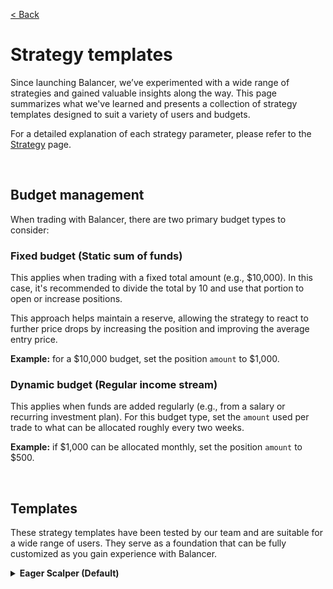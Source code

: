 [< Back](../../../README.md#position-management)

# Strategy templates

Since launching Balancer, we’ve experimented with a wide range of strategies and gained valuable insights along the way. This page summarizes what we've learned and presents a collection of strategy templates designed to suit a variety of users and budgets.

For a detailed explanation of each strategy parameter, please refer to the [Strategy](../strategy/index.md) page.

<br/>

## Budget management

When trading with Balancer, there are two primary budget types to consider:

### Fixed budget (Static sum of funds)

This applies when trading with a fixed total amount (e.g., $10,000). In this case, it's recommended to divide the total by 10 and use that portion to open or increase positions.

This approach helps maintain a reserve, allowing the strategy to react to further price drops by increasing the position and improving the average entry price.

**Example:** for a $10,000 budget, set the position `amount` to $1,000.

### Dynamic budget (Regular income stream)

This applies when funds are added regularly (e.g., from a salary or recurring investment plan). For this budget type, set the `amount` used per trade to what can be allocated roughly every two weeks.

**Example:** if $1,000 can be allocated monthly, set the position `amount` to $500.

<br/>

## Templates

These strategy templates have been tested by our team and are suitable for a wide range of users. They serve as a foundation that can be fully customized as you gain experience with Balancer.

<details>
  <summary><strong>Eager Scalper (Default)</strong></summary>

  ### Increase
  - **Amount:** refer to ["Budget management"](#budget-management)
  - **Gain requirement%:** `-3`
    - **Tip:** for dynamic budgets, consider setting this to `0` so positions can be increased even when they’re not at a loss.
  - **Idle duration:** `48`
  - **Idle mode:** `Incremental`

  ### Decrease
  - **Level 0**
    - **Gain requirement%:** `1.5`
    - **Percentage:** `5`
    - **Frequency:** `240`
  - **Level 1**
    - **Gain requirement%:** `3.5`
    - **Percentage:** `10`
    - **Frequency:** `120`
  - **Level 2**
    - **Gain requirement%:** `5.5`
    - **Percentage:** `17.5`
    - **Frequency:** `80`
  - **Level 3**
    - **Gain requirement%:** `7.5`
    - **Percentage:** `25`
    - **Frequency:** `30`
  - **Level 4**
    - **Gain requirement%:** `10`
    - **Percentage:** `35`
    - **Frequency:** `10`

  ![Eager Scalper Decrease Schedule](./eager-scalper.png)
  <br/>
</details>